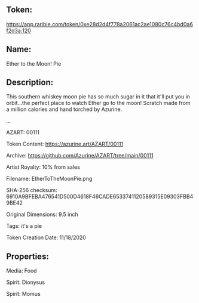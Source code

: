 ## Token:

https://app.rarible.com/token/0xe28d2d4f778a2061ac2ae1080c76c4bd0a6f2d3a:120

## Name:

Ether to the Moon! Pie

## Description: 

This southern whiskey moon pie has so much sugar in it that it'll put you in orbit...the perfect place to watch Ether go to the moon! Scratch made from a million calories and hand torched by Azurine.

...

AZART: 00111

Token Content: https://azurine.art/AZART/00111

Archive: https://github.com/Azurine/AZART/tree/main/00111

Artist Royalty: 10% from sales

Filename: EtherToTheMoonPie.png

SHA-256 checksum: 6910A9BFEBA476541D500D4618F46CADE6533741120589315E09303FBB49BE42

Original Dimensions: 9.5 inch

Tags: it's a pie

Token Creation Date: 11/18/2020

## Properties:

Media: Food

Spirit: Dionysus

Spirit: Momus